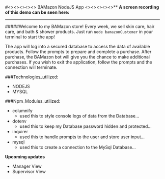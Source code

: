 #<><><><><> BAMazon NodeJS App <><><><><>**
**A screen recording of this demo can be seen here: <LINK TO VIDEO GOES HERE>**
_________________________________________
#####Welcome to my BAMazon store! Every week, we sell skin care, hair care, and bath & shower products. Just run `node bamazonCustomer` in your terminal to start the app!

The app will log into a secured database to access the data of available products. Follow the prompts to prepare and complete a purchase. After purchase, the BAMazon bot will give you the chance to make additional purchases. If you wish to exit the application, follow the prompts and the connection will terminate.

###Technologies_utilized:
  * NODEJS
  * MYSQL
  
###Npm_Modules_utilized:
  * columnify
    - used this to style console logs of data from the Database...
  * dotenv
    - used this to keep my Database password hidden and protected...
  * inquirer
    - used this to handle prompts to the user and store user input...
  * mysql
    - used this to create a connection to the MySql Database...

**Upcoming updates**
  * Manager View
  * Supervisor View